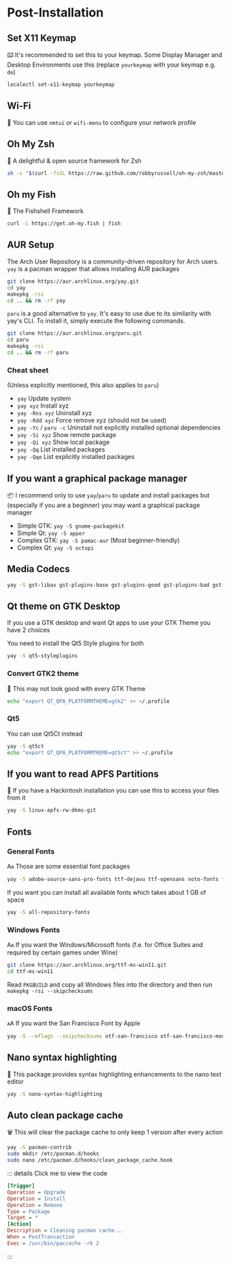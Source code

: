 # Post-Installation

## Set X11 Keymap

⌨️ It's recommended to set this to your keymap. Some Display Manager and Desktop Environments use this (replace `yourkeymap` with your keymap e.g. `de`)

```bash
localectl set-x11-keymap yourkeymap
```

## Wi-Fi

📶 You can use `nmtui` or `wifi-menu` to configure your network profile

## Oh My Zsh

🤖 A delightful & open source framework for Zsh

```bash
sh -c "$(curl -fsSL https://raw.github.com/robbyrussell/oh-my-zsh/master/tools/install.sh)"
```

## Oh my Fish

🤖 The Fishshell Framework

```bash
curl -L https://get.oh-my.fish | fish
```

## AUR Setup

The Arch User Repository is a community-driven repository for Arch users. `yay` is a pacman wrapper that allows installing AUR packages

```bash
git clone https://aur.archlinux.org/yay.git
cd yay
makepkg -rsi
cd .. && rm -rf yay
```

`paru` is a good alternative to `yay`. It's easy to use due to its similarity with yay's CLI.
To install it, simply execute the following commands.

```bash
git clone https://aur.archlinux.org/paru.git
cd paru
makepkg -rsi
cd .. && rm -rf paru
```

### Cheat sheet

(Unless explicitly mentioned, this also applies to `paru`)

- `yay` Update system
- `yay xyz` Install xyz
- `yay -Rns xyz` Uninstall xyz
- `yay -Rdd xyz` Force remove xyz (should not be used)
- `yay -Yc` / `paru -c` Uninstall not explicitly installed optional dependencies
- `yay -Si xyz` Show remote package
- `yay -Qi xyz` Show local package
- `yay -Qq` List installed packages
- `yay -Qqe` List explicitly installed packages

## If you want a graphical package manager

📦 I recommend only to use `yay`/`paru` to update and install packages but (especially if you are a beginner) you may want a graphical package manager

- Simple GTK: `yay -S gnome-packagekit`
- Simple Qt: `yay -S apper`
- Complex GTK: `yay -S pamac-aur` (Most beginner-friendly)
- Complex Qt: `yay -S octopi`

## Media Codecs

```bash
yay -S gst-libav gst-plugins-base gst-plugins-good gst-plugins-bad gst-plugins-ugly gstreamer-vaapi gst-transcoder x265 x264 lame
```

## Qt theme on GTK Desktop

If you use a GTK desktop and want Qt apps to use your GTK Theme you have 2 choices

You need to install the Qt5 Style plugins for both

```bash
yay -S qt5-styleplugins
```

### Convert GTK2 theme

🧮 This may not look good with every GTK Theme

```bash
echo "export QT_QPA_PLATFORMTHEME=gtk2" >> ~/.profile
```

### Qt5

You can use Qt5Ct instead

```bash
yay -S qt5ct
echo "export QT_QPA_PLATFORMTHEME=qt5ct" >> ~/.profile
```

## If you want to read APFS Partitions

💽 If you have a Hackintosh installation you can use this to access your files from it

```bash
yay -S linux-apfs-rw-dkms-git
```

## Fonts

### General Fonts

🗛 Those are some essential font packages

```bash
yay -S adobe-source-sans-pro-fonts ttf-dejavu ttf-opensans noto-fonts freetype2 terminus-font ttf-bitstream-vera ttf-dejavu ttf-droid ttf-fira-mono ttf-fira-sans ttf-freefont ttf-inconsolata ttf-liberation libertinus-font
```

If you want you can install all available fonts which takes about 1 GB of space

```bash
yay -S all-repository-fonts
```

### Windows Fonts

🗛 If you want the Windows/Microsoft fonts (f.e. for Office Suites and required by certain games under Wine)

```bash
git clone https://aur.archlinux.org/ttf-ms-win11.git
cd ttf-ms-win11
```

Read `PKGBUILD` and copy all Windows files into the directory and then run `makepkg -rsi --skipchecksums`

### macOS Fonts

🗚 If you want the San Francisco Font by Apple

```bash
yay -S --mflags --skipchecksums otf-san-francisco otf-san-francisco-mono
```

## Nano syntax highlighting

📃 This package provides syntax highlighting enhancements to the nano text editor

```bash
yay -S nano-syntax-highlighting
```

## Auto clean package cache

🗑️ This will clear the package cache to only keep 1 version after every action

```bash
yay -S pacman-contrib
sudo mkdir /etc/pacman.d/hooks
sudo nano /etc/pacman.d/hooks/clean_package_cache.hook
```

::: details Click me to view the code
```ini
[Trigger]
Operation = Upgrade
Operation = Install
Operation = Remove
Type = Package
Target = *
[Action]
Description = Cleaning pacman cache...
When = PostTransaction
Exec = /usr/bin/paccache -rk 2
```
:::
